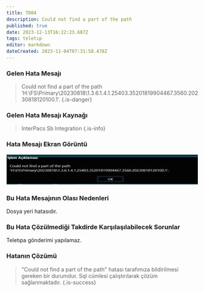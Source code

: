 ```yaml
---
title: T004
description: Could not find a part of the path
published: true
date: 2023-12-13T16:22:23.687Z
tags: teletıp
editor: markdown
dateCreated: 2023-11-04T07:31:58.478Z
---
```


### Gelen Hata Mesajı 

> Could not find a part of the path               ‘H:\FS\Primary\20230818\1.3.6.1.4.1.25403.35201819904467.3560.20230818120100.1’.
{.is-danger}


### Gelen Hata Mesajı Kaynağı
> InterPacs Sb Integration
{.is-info}


### Hata Mesajı Ekran Görüntü

![t004.png](/hatagoruntu/t004.png)

### Bu Hata Mesajının Olası Nedenleri 

Dosya yeri hatasıdır.

### Bu Hata Çözülmediği Takdirde Karşılaşılabilecek Sorunlar

Teletıpa gönderimi yapılamaz.

### Hatanın Çözümü
> 
> "Could not find a part of the path" hatası tarafımıza bildirilmesi gereken bir durumdur. Sql cümlesi çalıştırılarak çözüm sağlanmaktadır.
{.is-success}


